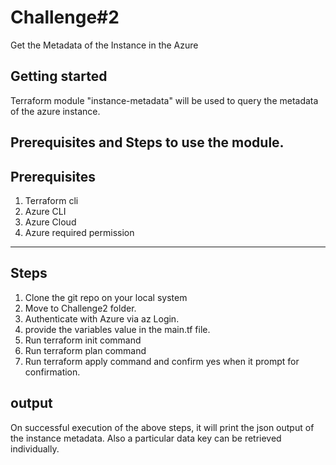 Challenge#2
=========

Get the Metadata of the Instance in the Azure

Getting started
---------------

Terraform module "instance-metadata" will be used to query the metadata of the azure instance.


## Prerequisites and Steps to use the module.

Prerequisites
-------------------------
1. Terraform cli
2. Azure CLI
3. Azure Cloud
4. Azure required permission 

-------------------------
Steps
-------------------------
1. Clone the git repo on your local system
2. Move to Challenge2 folder.
3. Authenticate with Azure via az Login.
4. provide the variables value in the main.tf file.
5. Run terraform init command
6. Run terraform plan command
7. Run terraform apply command and confirm yes when it prompt for confirmation.

output
-------------------------
On successful execution of the above steps, it will print the json output of the instance metadata.
Also a particular data key can be retrieved individually.
